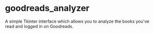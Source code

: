 # goodreads_analyzer
A simple Tkinter interface which allows you to analyze the books you've read and logged in on Goodreads.
